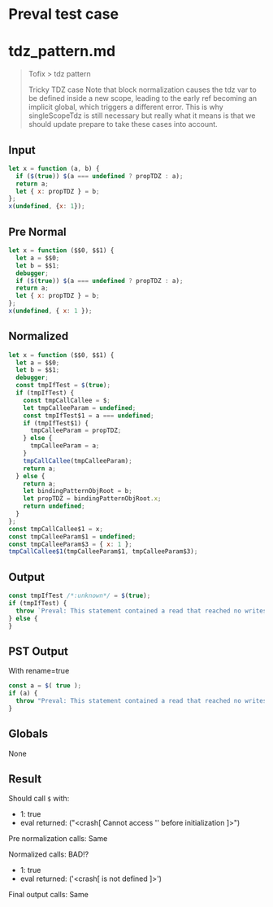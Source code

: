 # Preval test case

# tdz_pattern.md

> Tofix > tdz pattern
>
> Tricky TDZ case
> Note that block normalization causes the tdz var to be defined inside a
> new scope, leading to the early ref becoming an implicit global, which 
> triggers a different error.
> This is why singleScopeTdz is still necessary but really what it means
> is that we should update prepare to take these cases into account.

## Input

`````js filename=intro
let x = function (a, b) {
  if ($(true)) $(a === undefined ? propTDZ : a);
  return a;
  let { x: propTDZ } = b;
};
x(undefined, {x: 1});
`````

## Pre Normal


`````js filename=intro
let x = function ($$0, $$1) {
  let a = $$0;
  let b = $$1;
  debugger;
  if ($(true)) $(a === undefined ? propTDZ : a);
  return a;
  let { x: propTDZ } = b;
};
x(undefined, { x: 1 });
`````

## Normalized


`````js filename=intro
let x = function ($$0, $$1) {
  let a = $$0;
  let b = $$1;
  debugger;
  const tmpIfTest = $(true);
  if (tmpIfTest) {
    const tmpCallCallee = $;
    let tmpCalleeParam = undefined;
    const tmpIfTest$1 = a === undefined;
    if (tmpIfTest$1) {
      tmpCalleeParam = propTDZ;
    } else {
      tmpCalleeParam = a;
    }
    tmpCallCallee(tmpCalleeParam);
    return a;
  } else {
    return a;
    let bindingPatternObjRoot = b;
    let propTDZ = bindingPatternObjRoot.x;
    return undefined;
  }
};
const tmpCallCallee$1 = x;
const tmpCalleeParam$1 = undefined;
const tmpCalleeParam$3 = { x: 1 };
tmpCallCallee$1(tmpCalleeParam$1, tmpCalleeParam$3);
`````

## Output


`````js filename=intro
const tmpIfTest /*:unknown*/ = $(true);
if (tmpIfTest) {
  throw `Preval: This statement contained a read that reached no writes: tmpCalleeParam = propTDZ;`;
} else {
}
`````

## PST Output

With rename=true

`````js filename=intro
const a = $( true );
if (a) {
  throw "Preval: This statement contained a read that reached no writes: tmpCalleeParam = propTDZ;";
}
`````

## Globals

None

## Result

Should call `$` with:
 - 1: true
 - eval returned: ("<crash[ Cannot access '<ref>' before initialization ]>")

Pre normalization calls: Same

Normalized calls: BAD!?
 - 1: true
 - eval returned: ('<crash[ <ref> is not defined ]>')

Final output calls: Same
